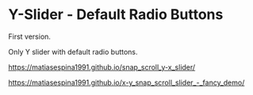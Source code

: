 # Y-Slider - Default Radio Buttons

First version.

Only Y slider with default radio buttons.

https://matiasespina1991.github.io/snap_scroll_y-x_slider/

https://matiasespina1991.github.io/x-y_snap_scroll_slider_-_fancy_demo/
